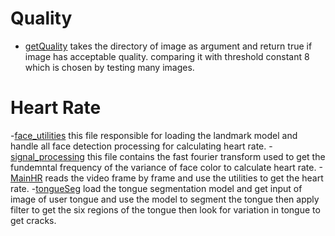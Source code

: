 # Quality 
- [getQuality](https://github.com/ibrahim-elsawy/heart_rate_mesure/blob/main/new/quality.py) takes the directory of image as argument and return true if image has acceptable quality. comparing it with threshold constant 8 which is chosen by testing many images.

# Heart Rate
-[face_utilities](https://github.com/ibrahim-elsawy/healthCheck/blob/main/utils/face_utilities.py) this file responsible for loading the landmark model and handle all face detection processing for calculating heart rate.
-[signal_processing](https://github.com/ibrahim-elsawy/healthCheck/blob/main/utils/signal_processing.py) this file contains the fast fourier transform used to get the fundemntal frequency of the variance of face color to calculate heart rate.
-[MainHR](https://github.com/ibrahim-elsawy/healthCheck/blob/main/utils/MainHR.py) reads the video frame by frame and use the utilities to get the heart rate.
-[tongueSeg](https://github.com/ibrahim-elsawy/healthCheck/blob/main/utils/tongueSeg.py) load the tongue segmentation model and get input of image of user tongue and use the model to segment the tongue then apply filter to get the six regions of the tongue then look for variation in tongue to get cracks. 
